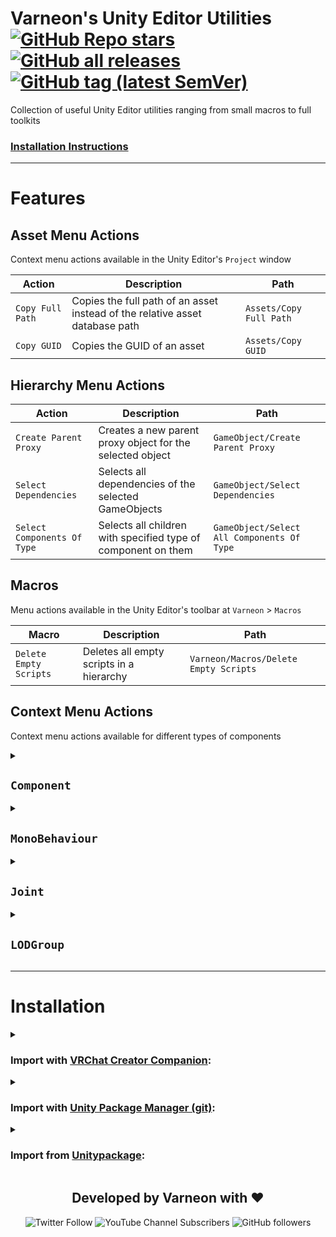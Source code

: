 # Varneon's Unity Editor Utilities [![GitHub Repo stars](https://img.shields.io/github/stars/Varneon/UnityEditorUtilities?style=flat&label=Stars)](https://github.com/Varneon/UnityEditorUtilities/stargazers) [![GitHub all releases](https://img.shields.io/github/downloads/Varneon/UnityEditorUtilities/total?color=blue&label=Downloads&style=flat)](https://github.com/Varneon/UnityEditorUtilities/releases) [![GitHub tag (latest SemVer)](https://img.shields.io/github/v/tag/Varneon/UnityEditorUtilities?color=blue&label=Release&sort=semver&style=flat)](https://github.com/Varneon/UnityEditorUtilities/releases/latest)

Collection of useful Unity Editor utilities ranging from small macros to full toolkits

### [Installation Instructions](#installation)

---

# Features

## Asset Menu Actions

Context menu actions available in the Unity Editor's `Project` window

| Action | Description | Path |
| - | - | - |
| `Copy Full Path` | Copies the full path of an asset instead of the relative asset database path | `Assets/Copy Full Path` |
| `Copy GUID` | Copies the GUID of an asset | `Assets/Copy GUID` |

## Hierarchy Menu Actions

| Action | Description | Path |
| - | - | - |
| `Create Parent Proxy` | Creates a new parent proxy object for the selected object | `GameObject/Create Parent Proxy` |
| `Select Dependencies` | Selects all dependencies of the selected GameObjects | `GameObject/Select Dependencies` |
| `Select Components Of Type` | Selects all children with specified type of component on them | `GameObject/Select All Components Of Type` |

## Macros

Menu actions available in the Unity Editor's toolbar at `Varneon` > `Macros`

| Macro | Description | Path |
| - | - | - |
| `Delete Empty Scripts` | Deletes all empty scripts in a hierarchy | `Varneon/Macros/Delete Empty Scripts` |

## Context Menu Actions

Context menu actions available for different types of components

<details>
<summary>

## `Component`</summary>

| Action | Description |
| - | - |
| `Find Components Of Type In Scene` | Finds all components of type in scene |

</details><details>
<summary>

## `MonoBehaviour`</summary>

| Action | Description |
| - | - |
| `Select Script` | Selects the source script of the MonoBehaviour |

</details><details>
<summary>

## `Joint`</summary>

| Action | Description |
| - | - |
| `Set Connected Body To Parent` | Sets the nearest Rigidbody in any parent as connected body of the joint |
| `Set Connected Body To Child` | Sets the nearest Rigidbody in any child as connected body of the joint |

</details><details>
<summary>

## `LODGroup`</summary>

| Action | Description |
| - | - |
| `Remove Missing Renderers` | Removes missing renderer references from LODGroup. Prevents severe editor [errors](https://github.com/Varneon/UnityEditorUtilities/issues/10) |
| `Select Renderers At LOD` | Selects all Renderers on specified LOD level across all selected LODGroups |
| `Append Unassigned LOD Renderers` | Appends all unassigned LOD renderers found in children of the LODGroup _(Can skip levels, resulting in empty LODs)_ |

</details>

---

# Installation

<details><summary>

### Import with [VRChat Creator Companion](https://vcc.docs.vrchat.com/vpm/packages#user-packages):</summary>

> 1. Download `com.varneon.editor-utilities.zip` from [here](https://github.com/Varneon/UnityEditorUtilities/releases/latest)
> 2. Unpack the .zip somewhere
> 3. In VRChat Creator Companion, navigate to `Settings` > `User Packages` > `Add`
> 4. Navigate to the unpacked folder, `com.varneon.vudon.repository-template` and click `Select Folder`
> 5. `Varneon's Editor Utilities` should now be visible under `Local User Packages` in the project view in VRChat Creator Companion
> 6. Click `Add`

</details><details><summary>

### Import with [Unity Package Manager (git)](https://docs.unity3d.com/2019.4/Documentation/Manual/upm-ui-giturl.html):</summary>

> 1. In the Unity toolbar, select `Window` > `Package Manager` > `[+]` > `Add package from git URL...` 
> 2. Copy and paste the following link into the URL input field: <pre lang="md">https://github.com/Varneon/UnityEditorUtilities.git?path=/Packages/com.varneon.editor-utilities</pre>

</details><details><summary>

### Import from [Unitypackage](https://docs.unity3d.com/2019.4/Documentation/Manual/AssetPackagesImport.html):</summary>

> 1. Download latest `com.varneon.editor-utilities.unitypackage` from [here](https://github.com/Varneon/UnityEditorUtilities/releases/latest)
> 2. Import the downloaded .unitypackage into your Unity project

</details>

<div align="center">

## Developed by Varneon with :hearts:

![Twitter Follow](https://img.shields.io/twitter/follow/Varneon?color=%231c9cea&label=%40Varneon&logo=Twitter&style=for-the-badge)
![YouTube Channel Subscribers](https://img.shields.io/youtube/channel/subscribers/UCKTxeXy7gyaxr-YA9qGWOYg?color=%23FF0000&label=Varneon&logo=YouTube&style=for-the-badge)
![GitHub followers](https://img.shields.io/github/followers/Varneon?color=%23303030&label=Varneon&logo=GitHub&style=for-the-badge)

</div>
